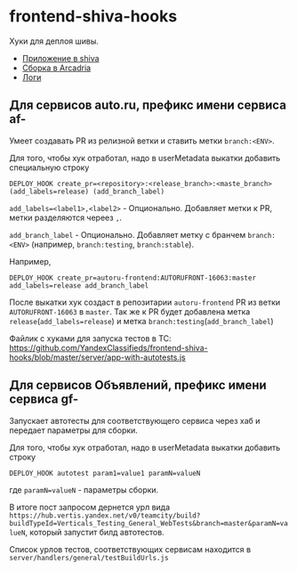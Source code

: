 # frontend-shiva-hooks
Хуки для деплоя шивы.

* [Приложение в shiva](https://admin.vertis.yandex-team.ru/services/frontend-shiva-hooks)
* [Сборка в Arcadria](https://a.yandex-team.ru/projects/vsinfr/ci/releases/timeline?dir=classifieds%2Ffrontend-shiva-hooks&id=frontend-shiva-hooks)
* [Логи](https://grafana.vertis.yandex-team.ru/goto/MVnNLvrGz)

## Для сервисов auto.ru, префикс имени сервиса af-
Умеет создавать PR из релизной ветки и ставить метки `branch:<ENV>`.

Для того, чтобы хук отработал, надо в userMetadata выкатки добавить специальную строку
```
DEPLOY_HOOK create_pr=<repository>:<release_branch>:<maste_branch> (add_labels=release) (add_branch_label)
```
`add_labels=<label1>,<label2>` - Опционально. Добавляет метки к PR, метки разделяются череез `,`.

`add_branch_label` - Опционально. Добавляет метку с бранчем `branch:<ENV>` (например, `branch:testing`, `branch:stable`).

Например,
```
DEPLOY_HOOK create_pr=autoru-frontend:AUTORUFRONT-16063:master add_labels=release add_branch_label
```
После выкатки хук создаст в репозитарии `autoru-frontend` PR из ветки `AUTORUFRONT-16063` в `master`. Так же к PR будет добавлена метка `release`(`add_labels=release`) и метка `branch:testing`(`add_branch_label`)


Файлик с хуками для запуска тестов в TC: https://github.com/YandexClassifieds/frontend-shiva-hooks/blob/master/server/app-with-autotests.js

## Для сервисов Объявлений, префикс имени сервиса gf-

Запускает автотесты для соответствующего сервиса через хаб и передает параметры для сборки.

Для того, чтобы хук отработал, надо в userMetadata выкатки добавить строку
```
DEPLOY_HOOK autotest param1=value1 paramN=valueN
```
где `paramN=valueN` - параметры сборки.

В итоге пост запросом дернется урл вида `https://hub.vertis.yandex.net/v0/teamcity/build?buildTypeId=Verticals_Testing_General_WebTests&branch=master&paramN=valueN`, который запустит билд автотестов.

Список урлов тестов, соответствующих сервисам находится в `server/handlers/general/testBuildUrls.js`
